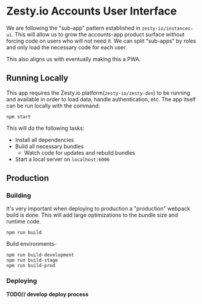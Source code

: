 # Zesty.io Accounts User Interface

We are following the "sub-app" pattern established in `zesty-io/instances-ui`. This will allow us to grow the accounts-app product surface without forcing code on users who will not need it. We can split "sub-apps" by roles and only load the necessary code for each user.

This also aligns us with eventually making this a PWA.

## Running Locally

This app requires the Zesty.io platform(`zesty-io/zesty-dev`) to be running and available in order to load data, handle authentication, etc. The app itself can be run locally with the command:

    npm start

This will do the following tasks:

* Install all dependencies
* Build all necessary bundles
  * Watch code for updates and rebuild bundles
* Start a local server on `localhost:6006`

## Production

### Building

It's very important when deploying to production a "production" webpack build is done. This will add large optimizations to the bundle size and runtime code.

    npm run build

Build environments-

    npm run build-development
    npm run build-stage
    npm run build-prod


### Deploying

**TODO// develop deploy process**
